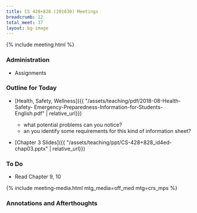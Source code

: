 ```yaml
---
title: CS 428+828 (201830) Meetings
breadcrumb: 12
total_meet: 37
layout: bg-image
---
```

{% include meeting.html %}

### Administration

* Assignments

### Outline for Today

* [Health, Safety, Wellness]({{ "/assets/teaching/pdf/2018-08-Health-Safety- Emergency-Preparedness-Information-for-Students-English.pdf" | relative_url}})
  * what potential problems can you notice?
  * an you identify some requirements for this kind of information sheet?

* [Chapter 3 Slides]({{ "/assets/teaching/ppt/CS-428+828_id4ed-chap03.pptx" | relative_url}})

### To Do

* Read Chapter 9, 10

{% include meeting-media.html mtg_media=off_med mtg=crs_mps %}

### Annotations and Afterthoughts
